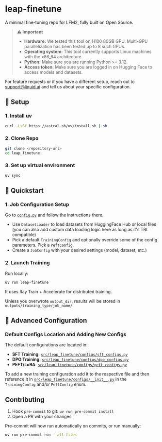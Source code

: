 # leap-finetune

A minimal fine-tuning repo for LFM2, fully built on Open Source.

> **⚠️ Important**
>
> - **Hardware:** We tested this tool on H100 80GB GPU. Multi-GPU parallelization has been tested up to 8 such GPUs.
> - **Operating system:** This tool currently supports Linux machines with the x86_64 architecture.
> - **Python:** Make sure you are running Python >= 3.12.
> - **Access token:** Make sure you are logged in on Hugging Face to access models and datasets.

For feature requests or if you have a different setup, reach out to [support@liquid.ai](mailto:support@liquid.ai) and tell us about your specific configuration.

## 🔧 Setup

### 1. Install uv

```bash
curl -LsSf https://astral.sh/uv/install.sh | sh
```

### 2. Clone Repo

```bash
git clone <repository-url>
cd leap_finetune
```

### 3. Set up virtual environment

```bash
uv sync
```

## 🚀 Quickstart

### 1. Job Configuration Setup

Go to [`config.py`](./config.py) and follow the instructions there.

- Use `DatasetLoader` to load datasets from HuggingFace Hub or local files (you can also add custom data loading logic here as long as it's TRL compatible)
- Pick a default `TrainingConfig` and optionally override some of the config parameters. Pick a `PeftConfig`.
- Create a `JobConfig` with your desired settings (model, dataset, etc.)

### 2. Launch Training

Run locally:

```bash
uv run leap-finetune
```

It uses Ray Train + Accelerate for distributed training.

Unless you overwrote `output_dir`, results will be stored in `outputs/training_type/job_name/`

## 🧪 Advanced Configuration

### Default Configs Location and Adding New Configs

The default configurations are located in:

- **SFT Training**: [`src/leap_finetune/configs/sft_configs.py`](./src/leap_finetune/configs/sft_configs.py)
- **DPO Training**: [`src/leap_finetune/configs/dpo_configs.py`](./src/leap_finetune/configs/dpo_configs.py)
- **PEFT/LoRA**: [`src/leap_finetune/configs/peft_configs.py`](./src/leap_finetune/configs/peft_configs.py)

To add a new training configuration add it to the respective file and then reference it in [`src/leap_finetune/configs/__init__.py`](./src/leap_finetune/configs/__init__.py) in the `TrainingConfig` and/or `PeftConfig` enum.

## Contributing

1. Hook `pre-commit` to git: `uv run pre-commit install`
2. Open a PR with your changes

Pre-commit will now run automatically on commits, or run manually:

```bash
uv run pre-commit run --all-files
```
